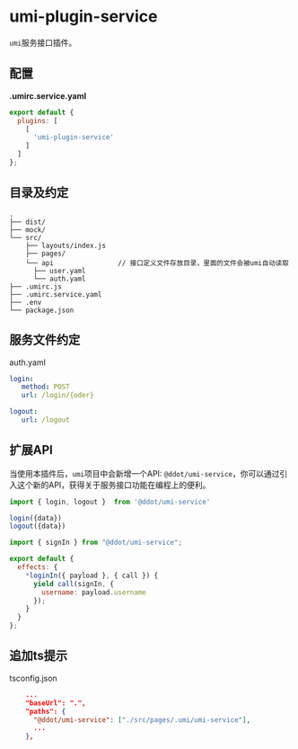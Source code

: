 # umi-plugin-service

`umi`服务接口插件。

## 配置

**.umirc.service.yaml**

```js
export default {
  plugins: [
    [
      'umi-plugin-service'
    ]
  ]
};
```

## 目录及约定

```
.
├── dist/                          
├── mock/                         
└── src/                
    ├── layouts/index.js          
    ├── pages/    
    └── api                // 接口定义文件存放目录，里面的文件会被umi自动读取
      ├── user.yaml
      └── auth.yaml                   
├── .umirc.js                     
├── .umirc.service.yaml                     
├── .env                          
└── package.json
```


## 服务文件约定

auth.yaml 

```yaml
login:
   method: POST
   url: /login/{oder}

logout:
   url: /logout
```

## 扩展API

当使用本插件后，`umi`项目中会新增一个API: `@ddot/umi-service`，你可以通过引入这个新的API，获得关于服务接口功能在编程上的便利。

```javascript
import { login, logout }  from '@ddot/umi-service'

login({data})
logout({data})
```

```javascript
import { signIn } from "@ddot/umi-service";

export default {
  effects: {
    *loginIn({ payload }, { call }) {
      yield call(signIn, {
        username: payload.username
      });
    }
  }
};
```

## 追加ts提示


tsconfig.json
```json
    ...
    "baseUrl": ".",
    "paths": {
      "@ddot/umi-service": ["./src/pages/.umi/umi-service"],
      ...
    },
```